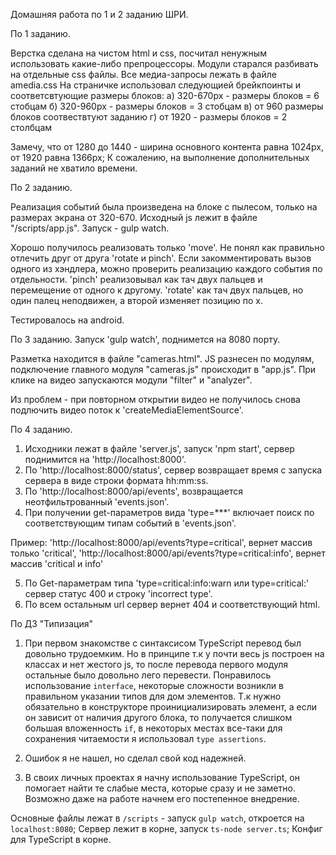 Домашняя работа по 1 и 2 заданию ШРИ.

По 1 заданию.

Верстка сделана на чистом html и сss, посчитал ненужным использовать какие-либо препроцессоры.
Модули старался разбивать на отдельные css файлы. Все медиа-запросы лежать в файле amedia.css
На страничке использовал следующией брейкпоинты и соответсвтующие размеры блоков:
a) 320-670px - размеры блоков = 6 стобцам
б) 320-960px - размеры блоков = 3 стобцам
в) от 960 размеры блоков соотвествтуют заданию
г) от 1920 - размеры блоков = 2 столбцам

Замечу, что от 1280 до 1440 - ширина основного контента равна 1024px, от 1920 равна 1366px;
К сожалению, на выполнение дополнительных заданий не хватило времени.

По 2 заданию.

Реализация событий была произведена на блоке с пылесом, только на размерах экрана от 320-670.
Исходный js лежит в файле "/scripts/app.js". Запуск - gulp watch.

Хорошо получилось реализовать только 'move'. Не понял как правильно отлечить друг от друга 'rotate и pinch'. Если закомментировать вызов одного из хэндлера, можно проверить реализацию каждого события по отдельности.
'pinch' реализовывал как тач двух пальцев и перемещение от одного к другому.
'rotate' как тач двух пальцев, но один палец неподвижен, а второй изменяет позицию по x.

Тестировалось на android.

По 3 заданию.
Запуск 'gulp watch', поднимется на 8080 порту.

Разметка находится в файле "cameras.html".
JS разнесен по модулям, подключение главного модуля "cameras.js" происходит в "app.js". При клике на видео запускаются модули "filter" и "analyzer".

Из проблем - при повторном открытии видео не получилось снова подлючить видео поток к 'createMediaElementSource'.

По 4 заданию.
1. Исходники лежат в файле 'server.js', запуск 'npm start', сервер поднимится на 'http://localhost:8000'.
2. По 'http://localhost:8000/status', сервер возвращает время с запуска сервера в виде строки формата hh:mm:ss.
3. По 'http://localhost:8000/api/events', возвращается неотфильтрованный 'events.json'.
4. При получении get-параметров вида 'type=***' включает поиск по соответствующим типам событий в 'events.json'.

Пример:
'http://localhost:8000/api/events?type=critical', вернет массив только 'critical',
'http://localhost:8000/api/events?type=critical:info', вернет массив 'critical и info'

5. По Get-параметрам типа 'type=critical:info:warn или type=critical:' сервер статус 400 и строку 'incorrect type'.
6. По всем остальным url сервер вернет 404 и соответствующий html.


По ДЗ "Типизация"
1. При первом знакомстве с синтаксисом TypeScript перевод был довольно трудоемким. Но в принципе т.к у почти весь js построен на классах и нет жестого js, то после перевода первого модуля остальные было довольно лего перевести. Понравилось использование `interface`, некоторые сложности возникли в правильном указании типов для дом элементов. Т.к нужно обязательно в конструкторе проинициализировать элемент, а если он зависит от наличия другого блока, то получается слишком большая вложенность `if`, в некоторых местах все-таки для сохранения читаемости я использовал `type assertions`.

2. Ошибок я не нашел, но сделал свой код надежней.

3. В своих личных проектах я начну использование TypeScript, он помогает найти те слабые места, которые сразу и не заметно. Возможно даже на работе начнем его постепенное внедрение.

Основные файлы лежат в `/scripts` - запуск `gulp watch`, откроется на `localhost:8080`;
Сервер лежит в корне, запуск `ts-node server.ts`;
Конфиг для TypeScript в корне.
